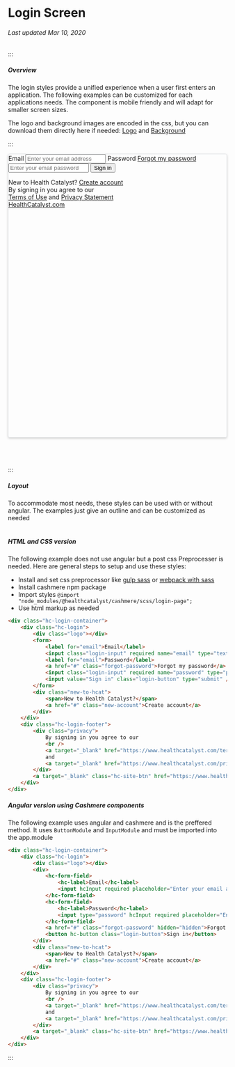 # Login Screen

###### Last updated Mar 10, 2020

:::

##### Overview

The login styles provide a unified experience when a user first enters an application. The following examples can be customized for each applications needs. The component is mobile friendly and will adapt for smaller screen sizes.

The logo and background images are encoded in the css, but you can download them directly here if needed: [Logo](https://cashmere.healthcatalyst.net/assets/HealthCatalyst_Horizontal.svg) and [Background](https://cashmere.healthcatalyst.net/assets/login_bg.jpg)

:::
<br>

<div class="hc-login-container" style="height: 650px; border: 1px solid #e0e3e6; box-shadow: 0 2px 5px rgb(0 0 0 / 20%); border-radius: 4px;">
    <div class="hc-login">
        <div class="logo"></div>
        <form>
            <label for="email">Email</label>
            <input class="login-input" required name="email" type="text" placeholder="Enter your email address" />
            <label for="email">Password</label>
            <a href="#" class="forgot-password">Forgot my password</a>
            <input class="login-input" required name="password" type="password" placeholder="Enter your email password"/>
            <input value="Sign in" class="login-button" type="submit" />
        </form>
        <div class="new-to-hcat">
            <span>New to Health Catalyst?</span>
            <a href="#" class="new-account">Create account</a>
        </div>
    </div>
    <div class="hc-login-footer">
        <div class="privacy">
            By signing in you agree to our
            <br />
            <a target="_blank" href="https://www.healthcatalyst.com/terms-conditions/">Terms of Use</a>
            and
            <a target="_blank" href="https://www.healthcatalyst.com/privacy-policy/">Privacy Statement</a>
        </div>
        <a target="_blank" class="hc-site-btn" href="https://www.healthcatalyst.com" title="Visit the Health Catalyst website">HealthCatalyst.com</a>
    </div>
</div>
<br>
<br>
<br>

:::

##### Layout

To accommodate most needs, these styles can be used with or without angular. The examples just give an outline and can be customized as needed
<br>
<br>

##### HTML and CSS version

The following example does not use angular but a post css Preprocesser is needed. Here are general steps to setup and use these styles:

-   Install and set css preprocessor like [gulp sass](https://github.com/dlmanning/gulp-sass) or [webpack with sass](https://github.com/webpack-contrib/sass-loader)
-   Install cashmere npm package
-   Import styles `@import "node_modules/@healthcatalyst/cashmere/scss/login-page";`
-   Use html markup as needed

```html
<div class="hc-login-container">
    <div class="hc-login">
        <div class="logo"></div>
        <form>
            <label for="email">Email</label>
            <input class="login-input" required name="email" type="text" placeholder="Enter your email address" />
            <label for="email">Password</label>
            <a href="#" class="forgot-password">Forgot my password</a>
            <input class="login-input" required name="password" type="password" placeholder="Enter your email password"/>
            <input value="Sign in" class="login-button" type="submit" />
        </form>
        <div class="new-to-hcat">
            <span>New to Health Catalyst?</span>
            <a href="#" class="new-account">Create account</a>
        </div>
    </div>
    <div class="hc-login-footer">
        <div class="privacy">
            By signing in you agree to our
            <br />
            <a target="_blank" href="https://www.healthcatalyst.com/terms-conditions/">Terms of Use</a>
            and
            <a target="_blank" href="https://www.healthcatalyst.com/privacy-policy/">Privacy Statement</a>
        </div>
        <a target="_blank" class="hc-site-btn" href="https://www.healthcatalyst.com" title="Visit the Health Catalyst website">HealthCatalyst.com</a>
    </div>
</div>
```

##### Angular version using Cashmere components

The following example uses angular and cashmere and is the preffered method. It uses `ButtonModule` and `InputModule` and must be imported into the app.module

```html
<div class="hc-login-container">
    <div class="hc-login">
        <div class="logo"></div>
        <div>
            <hc-form-field>
                <hc-label>Email</hc-label>
                <input hcInput required placeholder="Enter your email address"/>
            </hc-form-field>
            <hc-form-field>
                <hc-label>Password</hc-label>
                <input type="password" hcInput required placeholder="Enter your password"/>
            </hc-form-field>
            <a href="#" class="forgot-password" hidden="hidden">Forgot my password</a>
            <button hc-button class="login-button">Sign in</button>
        </div>
        <div class="new-to-hcat">
            <span>New to Health Catalyst?</span>
            <a href="#" class="new-account">Create account</a>
        </div>
    </div>
    <div class="hc-login-footer">
        <div class="privacy">
            By signing in you agree to our
            <br />
            <a target="_blank" href="https://www.healthcatalyst.com/terms-conditions/">Terms of Use</a>
            and
            <a target="_blank" href="https://www.healthcatalyst.com/privacy-policy/">Privacy Statement</a>
        </div>
        <a target="_blank" class="hc-site-btn" href="https://www.healthcatalyst.com" title="Visit the Health Catalyst website">HealthCatalyst.com</a>
    </div>
</div>
```

:::
